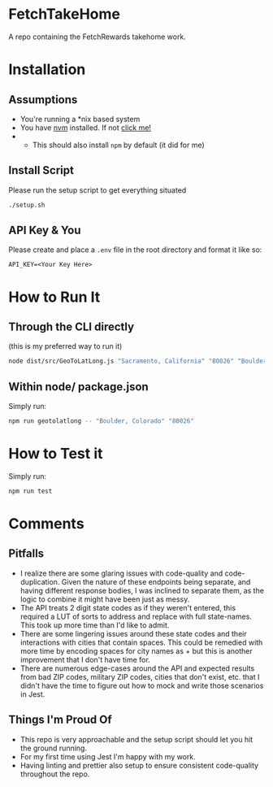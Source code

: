# FetchTakeHome

A repo containing the FetchRewards takehome work.

# Installation

## Assumptions

-   You're running a \*nix based system
-   You have [nvm](https://github.com/nvm-sh/nvm) installed. If not [click me!](https://github.com/nvm-sh/nvm)
-   -   This should also install `npm` by default (it did for me)

## Install Script

Please run the setup script to get everything situated

```bash
./setup.sh
```

## API Key & You

Please create and place a `.env` file in the root directory and format it like so:

```env
API_KEY=<Your Key Here>
```

# How to Run It

## Through the CLI directly

(this is my preferred way to run it)

```bash
node dist/src/GeoToLatLong.js "Sacramento, California" "80026" "Boulder, Colorado"
```

## Within node/ package.json

Simply run:

```bash
npm run geotolatlong -- "Boulder, Colorado" "80026"
```

# How to Test it

Simply run:

```bash
npm run test
```

# Comments

## Pitfalls

-   I realize there are some glaring issues with code-quality and code-duplication. Given the nature of these endpoints being separate, and having different response bodies, I was inclined to separate them, as the logic to combine it might have been just as messy.
-   The API treats 2 digit state codes as if they weren't entered, this required a LUT of sorts to address and replace with full state-names. This took up more time than I'd like to admit.
-   There are some lingering issues around these state codes and their interactions with cities that contain spaces. This could be remedied with more time by encoding spaces for city names as + but this is another improvement that I don't have time for.
-   There are numerous edge-cases around the API and expected results from bad ZIP codes, military ZIP codes, cities that don't exist, etc. that I didn't have the time to figure out how to mock and write those scenarios in Jest.

## Things I'm Proud Of

-   This repo is very approachable and the setup script should let you hit the ground running.
-   For my first time using Jest I'm happy with my work.
-   Having linting and prettier also setup to ensure consistent code-quality throughout the repo.
